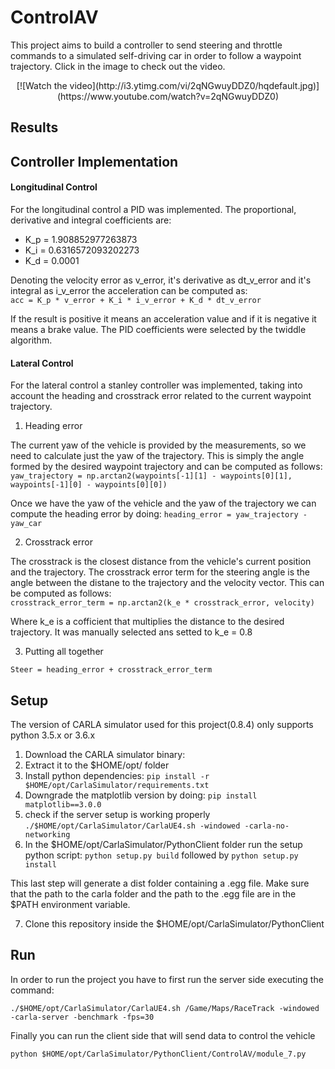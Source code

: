 # ControlAV
This project aims to build a controller to send steering and throttle commands to a simulated self-driving car in order to follow a waypoint trajectory. Click in the image to check out the video.

<center>[![Watch the video](http://i3.ytimg.com/vi/2qNGwuyDDZ0/hqdefault.jpg)](https://www.youtube.com/watch?v=2qNGwuyDDZ0)</center>

## Results

## Controller Implementation
#### Longitudinal Control
For the longitudinal control a PID was implemented. The proportional, derivative and integral coefficients are:
* K_p = 1.908852977263873 
* K_i = 0.6316572093202273
* K_d = 0.0001

Denoting the velocity error as v\_error, it's derivative as dt\_v\_error and it's integral as i\_v\_error the acceleration can be computed as:<br/>
```acc = K_p * v_error + K_i * i_v_error + K_d * dt_v_error```

If the result is positive it means an acceleration value and if it is negative it means a brake value. The PID coefficients were selected by the twiddle algorithm. 

#### Lateral Control
For the lateral control a stanley controller was implemented, taking into account the heading and crosstrack error related to the current waypoint trajectory.
1. Heading error<br/>

The current yaw of the vehicle is provided by the measurements, so we need to calculate just the yaw of the trajectory. This is simply the angle formed by the desired waypoint trajectory and can be computed as follows:<br/>
```yaw_trajectory = np.arctan2(waypoints[-1][1] - waypoints[0][1], waypoints[-1][0] - waypoints[0][0])```

Once we have the yaw of the vehicle and the yaw of the trajectory we can compute the heading error by doing:
```heading_error = yaw_trajectory - yaw_car```

2. Crosstrack error<br/>

The crosstrack is the closest distance from the vehicle's current position and the trajectory. The crosstrack error term for the steering angle is the angle between the distane to the trajectory and the velocity vector. This can be computed as follows:<br/>
```crosstrack_error_term = np.arctan2(k_e * crosstrack_error, velocity)```

Where k_e is a cofficient that multiplies the distance to the desired trajectory. It was manually selected ans setted to k_e = 0.8 

3. Putting all together<br/>

```Steer = heading_error + crosstrack_error_term```

## Setup
The version of CARLA simulator used for this project(0.8.4) only supports python 3.5.x or 3.6.x
1. Download the CARLA simulator binary: 
2. Extract it to the $HOME/opt/ folder
3. Install python dependencies: ```pip install -r $HOME/opt/CarlaSimulator/requirements.txt```
4. Downgrade the matplotlib version by doing: ```pip install matplotlib==3.0.0```
5. check if the server setup is working properly ```./$HOME/opt/CarlaSimulator/CarlaUE4.sh -windowed -carla-no-networking```
6. In the $HOME/opt/CarlaSimulator/PythonClient folder run the setup python script: ```python setup.py build``` followed by ```python setup.py install```

This last step will generate a dist folder containing a .egg file. Make sure that the path to the carla folder and the path to the .egg file are in the $PATH environment variable.

7. Clone this repository inside the $HOME/opt/CarlaSimulator/PythonClient

## Run
In order to run the project you have to first run the server side executing the command:

```./$HOME/opt/CarlaSimulator/CarlaUE4.sh /Game/Maps/RaceTrack -windowed -carla-server -benchmark -fps=30```

Finally you can run the client side that will send data to control the vehicle

```python $HOME/opt/CarlaSimulator/PythonClient/ControlAV/module_7.py```
